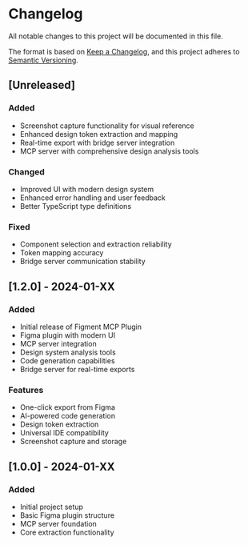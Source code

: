 # Changelog

All notable changes to this project will be documented in this file.

The format is based on [Keep a Changelog](https://keepachangelog.com/en/1.0.0/),
and this project adheres to [Semantic Versioning](https://semver.org/spec/v2.0.0.html).

## [Unreleased]

### Added
- Screenshot capture functionality for visual reference
- Enhanced design token extraction and mapping
- Real-time export with bridge server integration
- MCP server with comprehensive design analysis tools

### Changed
- Improved UI with modern design system
- Enhanced error handling and user feedback
- Better TypeScript type definitions

### Fixed
- Component selection and extraction reliability
- Token mapping accuracy
- Bridge server communication stability

## [1.2.0] - 2024-01-XX

### Added
- Initial release of Figment MCP Plugin
- Figma plugin with modern UI
- MCP server integration
- Design system analysis tools
- Code generation capabilities
- Bridge server for real-time exports

### Features
- One-click export from Figma
- AI-powered code generation
- Design token extraction
- Universal IDE compatibility
- Screenshot capture and storage

## [1.0.0] - 2024-01-XX

### Added
- Initial project setup
- Basic Figma plugin structure
- MCP server foundation
- Core extraction functionality
